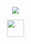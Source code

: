 <p align="center">
<img src="https://komarev.com/ghpvc/?username=Iovejoy&color=5C5C5C&style=flat-square&label=⠀⠀´ཀ`⠀⠀">
  
<p align="center">
  <img src="https://file.garden/ZrPqBUEI4Dz27rRP/tumblr_t24om7Yyj41aivmja.mp4" width="40" height="40" />
